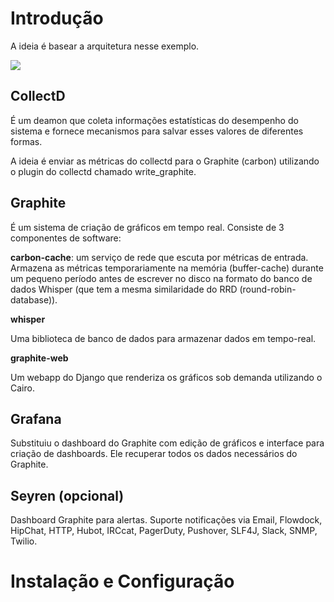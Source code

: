
# Introdução

A ideia é basear a arquitetura nesse exemplo.

![](https://community.rackspace.com/cfs-file.ashx/__key/communityserver-discussions-components-files/25/2870.Screen-Shot-2015_2D00_12_2D00_28-at-3.19.58-PM.png) 

## CollectD

É um deamon que coleta informações estatísticas do desempenho do sistema e fornece mecanismos para salvar esses valores de diferentes formas. 

A ideia é enviar as métricas do collectd para o Graphite (carbon) utilizando o plugin do collectd chamado write_graphite. 

## Graphite

É um sistema de criação de gráficos em tempo real. Consiste de 3 componentes de software:

**carbon-cache**: um serviço de rede que escuta por métricas de entrada. Armazena as métricas temporariamente na memória (buffer-cache) durante um pequeno período antes de escrever no disco na formato do banco de dados Whisper (que tem a mesma similaridade do RRD (round-robin-database)).

**whisper**

Uma biblioteca de banco de dados para armazenar dados em tempo-real.

**graphite-web**

Um webapp do Django que renderiza os gráficos sob demanda utilizando o Cairo.

## Grafana

Substituiu o dashboard do Graphite com edição de gráficos e interface para criação de dashboards. Ele recuperar todos os dados necessários do Graphite.

## Seyren (opcional)

Dashboard Graphite para alertas. Suporte notificações via Email, Flowdock, HipChat, HTTP, Hubot, IRCcat, PagerDuty, Pushover, SLF4J, Slack, SNMP, Twilio.

# Instalação e Configuração

















